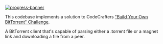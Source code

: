 [![progress-banner](https://backend.codecrafters.io/progress/bittorrent/371bb46e-0c42-47d7-9889-e05a25f82343)](https://app.codecrafters.io/users/codecrafters-bot?r=2qF)

This codebase implements a solution to CodeCrafters
["Build Your Own BitTorrent" Challenge](https://app.codecrafters.io/courses/bittorrent/overview).

A BitTorrent client that's capable of parsing either a .torrent file or a magnet link and downloading a file from a peer. 
